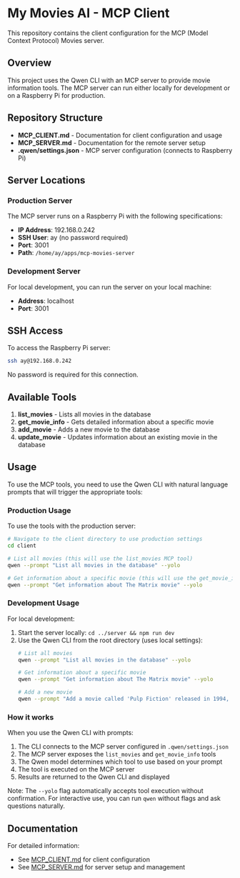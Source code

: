 # My Movies AI - MCP Client

This repository contains the client configuration for the MCP (Model Context Protocol) Movies server.

## Overview

This project uses the Qwen CLI with an MCP server to provide movie information tools. The MCP server can run either locally for development or on a Raspberry Pi for production.

## Repository Structure

- **MCP_CLIENT.md** - Documentation for client configuration and usage
- **MCP_SERVER.md** - Documentation for the remote server setup
- **.qwen/settings.json** - MCP server configuration (connects to Raspberry Pi)

## Server Locations

### Production Server
The MCP server runs on a Raspberry Pi with the following specifications:
- **IP Address**: 192.168.0.242
- **SSH User**: ay (no password required)
- **Port**: 3001
- **Path**: `/home/ay/apps/mcp-movies-server`

### Development Server
For local development, you can run the server on your local machine:
- **Address**: localhost
- **Port**: 3001

## SSH Access

To access the Raspberry Pi server:
```bash
ssh ay@192.168.0.242
```

No password is required for this connection.

## Available Tools

1. **list_movies** - Lists all movies in the database
2. **get_movie_info** - Gets detailed information about a specific movie
3. **add_movie** - Adds a new movie to the database
4. **update_movie** - Updates information about an existing movie in the database

## Usage

To use the MCP tools, you need to use the Qwen CLI with natural language prompts that will trigger the appropriate tools:

### Production Usage
To use the tools with the production server:

```bash
# Navigate to the client directory to use production settings
cd client

# List all movies (this will use the list_movies MCP tool)
qwen --prompt "List all movies in the database" --yolo

# Get information about a specific movie (this will use the get_movie_info MCP tool)
qwen --prompt "Get information about The Matrix movie" --yolo
```

### Development Usage
For local development:

1. Start the server locally: `cd ../server && npm run dev`
2. Use the Qwen CLI from the root directory (uses local settings):
   ```bash
   # List all movies
   qwen --prompt "List all movies in the database" --yolo
   
   # Get information about a specific movie
   qwen --prompt "Get information about The Matrix movie" --yolo
   
   # Add a new movie
   qwen --prompt "Add a movie called 'Pulp Fiction' released in 1994, directed by Quentin Tarantino, in the Crime Drama genre, with a rating of 8.9" --yolo
   ```

### How it works

When you use the Qwen CLI with prompts:
1. The CLI connects to the MCP server configured in `.qwen/settings.json`
2. The MCP server exposes the `list_movies` and `get_movie_info` tools
3. The Qwen model determines which tool to use based on your prompt
4. The tool is executed on the MCP server
5. Results are returned to the Qwen CLI and displayed

Note: The `--yolo` flag automatically accepts tool execution without confirmation. For interactive use, you can run `qwen` without flags and ask questions naturally.

## Documentation

For detailed information:
- See [MCP_CLIENT.md](MCP_CLIENT.md) for client configuration
- See [MCP_SERVER.md](MCP_SERVER.md) for server setup and management